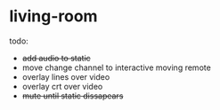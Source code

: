 # living-room
todo: 
- ~~add audio to static~~
- move change channel to interactive moving remote
- overlay lines over video
- overlay crt over video
- ~~mute until static dissapears~~